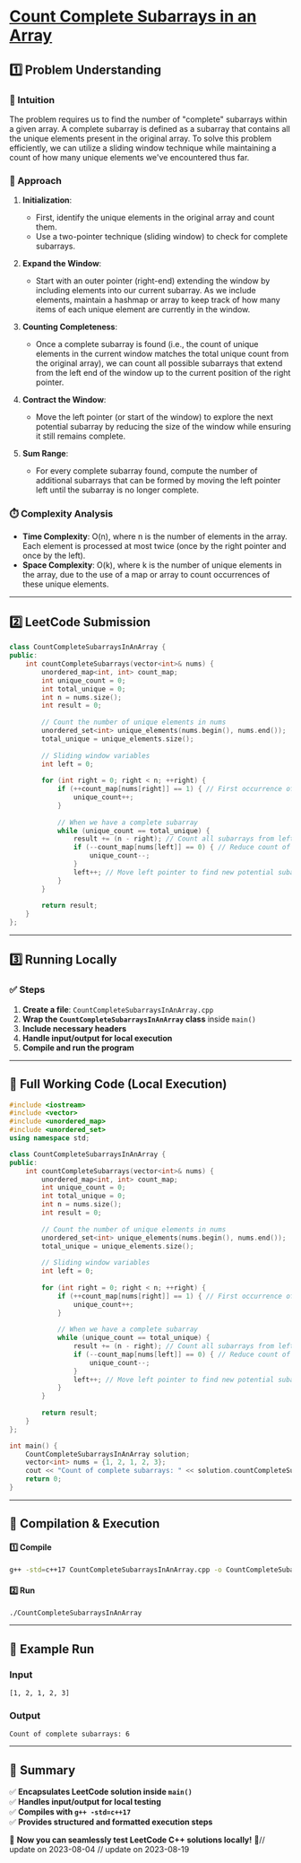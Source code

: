 # **[Count Complete Subarrays in an Array](https://leetcode.com/problems/count-complete-subarrays-in-an-array/description/)**  

## **1️⃣ Problem Understanding**  
### **📌 Intuition**  
The problem requires us to find the number of "complete" subarrays within a given array. A complete subarray is defined as a subarray that contains all the unique elements present in the original array. To solve this problem efficiently, we can utilize a sliding window technique while maintaining a count of how many unique elements we've encountered thus far.

### **🚀 Approach**  
1. **Initialization**:
   - First, identify the unique elements in the original array and count them.
   - Use a two-pointer technique (sliding window) to check for complete subarrays.
   
2. **Expand the Window**:
   - Start with an outer pointer (right-end) extending the window by including elements into our current subarray. As we include elements, maintain a hashmap or array to keep track of how many items of each unique element are currently in the window.

3. **Counting Completeness**:
   - Once a complete subarray is found (i.e., the count of unique elements in the current window matches the total unique count from the original array), we can count all possible subarrays that extend from the left end of the window up to the current position of the right pointer.

4. **Contract the Window**:
   - Move the left pointer (or start of the window) to explore the next potential subarray by reducing the size of the window while ensuring it still remains complete.

5. **Sum Range**:
   - For every complete subarray found, compute the number of additional subarrays that can be formed by moving the left pointer left until the subarray is no longer complete.

### **⏱️ Complexity Analysis**  
- **Time Complexity**: O(n), where n is the number of elements in the array. Each element is processed at most twice (once by the right pointer and once by the left).
- **Space Complexity**: O(k), where k is the number of unique elements in the array, due to the use of a map or array to count occurrences of these unique elements.  

---  

## **2️⃣ LeetCode Submission**  
```cpp
class CountCompleteSubarraysInAnArray {
public:
    int countCompleteSubarrays(vector<int>& nums) {
        unordered_map<int, int> count_map;
        int unique_count = 0;
        int total_unique = 0;
        int n = nums.size();
        int result = 0;
        
        // Count the number of unique elements in nums
        unordered_set<int> unique_elements(nums.begin(), nums.end());
        total_unique = unique_elements.size();
        
        // Sliding window variables
        int left = 0;
        
        for (int right = 0; right < n; ++right) {
            if (++count_map[nums[right]] == 1) { // First occurrence of nums[right]
                unique_count++;
            }
            
            // When we have a complete subarray
            while (unique_count == total_unique) {
                result += (n - right); // Count all subarrays from left to right
                if (--count_map[nums[left]] == 0) { // Reduce count of nums[left]
                    unique_count--;
                }
                left++; // Move left pointer to find new potential subarrays
            }
        }
        
        return result;
    }
};  
```

---  

## **3️⃣ Running Locally**  
### **✅ Steps**  
1. **Create a file**: `CountCompleteSubarraysInAnArray.cpp`  
2. **Wrap the `CountCompleteSubarraysInAnArray` class** inside `main()`  
3. **Include necessary headers**  
4. **Handle input/output for local execution**  
5. **Compile and run the program**  

---  

## **📝 Full Working Code (Local Execution)**  
```cpp
#include <iostream>
#include <vector>
#include <unordered_map>
#include <unordered_set>
using namespace std;

class CountCompleteSubarraysInAnArray {
public:
    int countCompleteSubarrays(vector<int>& nums) {
        unordered_map<int, int> count_map;
        int unique_count = 0;
        int total_unique = 0;
        int n = nums.size();
        int result = 0;
        
        // Count the number of unique elements in nums
        unordered_set<int> unique_elements(nums.begin(), nums.end());
        total_unique = unique_elements.size();
        
        // Sliding window variables
        int left = 0;
        
        for (int right = 0; right < n; ++right) {
            if (++count_map[nums[right]] == 1) { // First occurrence of nums[right]
                unique_count++;
            }
            
            // When we have a complete subarray
            while (unique_count == total_unique) {
                result += (n - right); // Count all subarrays from left to right
                if (--count_map[nums[left]] == 0) { // Reduce count of nums[left]
                    unique_count--;
                }
                left++; // Move left pointer to find new potential subarrays
            }
        }
        
        return result;
    }
};

int main() {
    CountCompleteSubarraysInAnArray solution;
    vector<int> nums = {1, 2, 1, 2, 3};
    cout << "Count of complete subarrays: " << solution.countCompleteSubarrays(nums) << endl;
    return 0;
}
```  

---  

## **🔧 Compilation & Execution**  
#### **1️⃣ Compile**  
```bash
g++ -std=c++17 CountCompleteSubarraysInAnArray.cpp -o CountCompleteSubarraysInAnArray
```  

#### **2️⃣ Run**  
```bash
./CountCompleteSubarraysInAnArray
```  

---  

## **🎯 Example Run**  
### **Input**  
```
[1, 2, 1, 2, 3]
```  
### **Output**  
```
Count of complete subarrays: 6
```  

---  

## **📌 Summary**  
✅ **Encapsulates LeetCode solution inside `main()`**  
✅ **Handles input/output for local testing**  
✅ **Compiles with `g++ -std=c++17`**  
✅ **Provides structured and formatted execution steps**  

🚀 **Now you can seamlessly test LeetCode C++ solutions locally!** 🚀// update on 2023-08-04
// update on 2023-08-19
